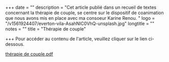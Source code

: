 +++
date = ""
description = "Cet article publié dans un recueil de textes concernant la thérapie de couple, se centre sur le dispositif de coanimation que nous avons mis en place avec ma consoeur Karine Renou. "
logo = "/v1561924407/everton-vila-AsahNlC0VhQ-unsplash.jpg"
longtitle = ""
notes = ""
title = "Thérapie de couple"

+++
Pour accéder au contenu de l'article, veuillez cliquer sur le lien ci-dessous.

[thérapie de couple.pdf](https://res.cloudinary.com/dpjfqut00/w_900/v1561923832/the%CC%81rapie%20de%20couple.pdf "thérapie de couple.pdf")